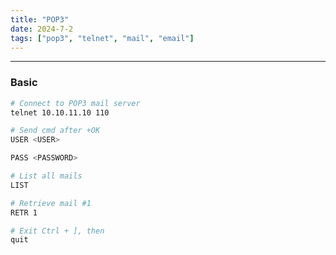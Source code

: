 ```yaml
---
title: "POP3"
date: 2024-7-2
tags: ["pop3", "telnet", "mail", "email"]
---
```


---
### Basic

<div>

```bash
# Connect to POP3 mail server
telnet 10.10.11.10 110
```

```bash
# Send cmd after +OK
USER <USER>
```

```bash
PASS <PASSWORD>
```

```bash
# List all mails
LIST
```

```bash
# Retrieve mail #1
RETR 1
```

```bash
# Exit Ctrl + ], then
quit
```

</div>

<br>